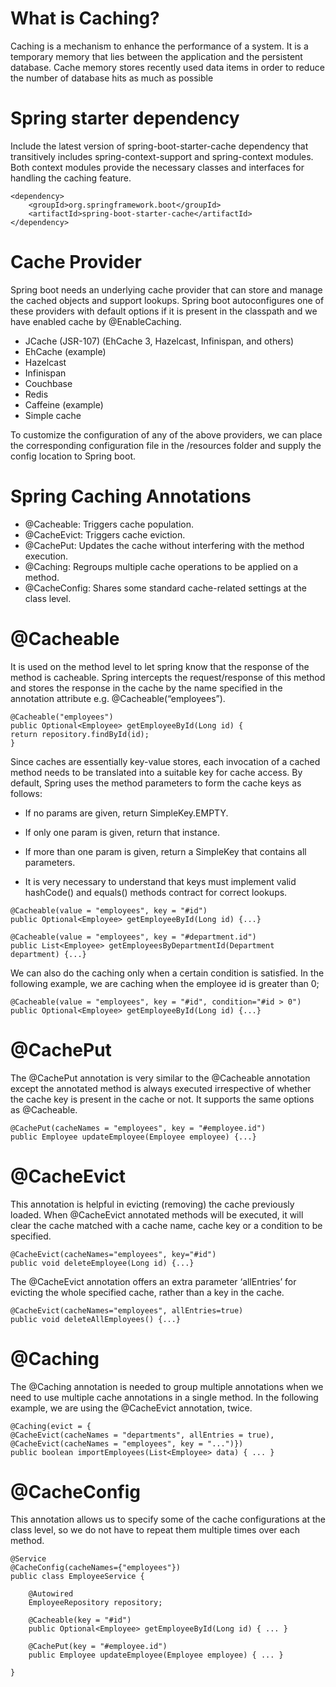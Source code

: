 # What is Caching? 

Caching is a mechanism to enhance the performance of a system. 
It is a temporary memory that lies between the application and the persistent database. Cache memory stores recently used data items in order to reduce the number of database hits as much as possible

# Spring starter dependency
Include the latest version of spring-boot-starter-cache dependency that transitively includes spring-context-support and spring-context modules. Both context modules provide the necessary classes and interfaces for handling the caching feature.

```
<dependency>
    <groupId>org.springframework.boot</groupId>
    <artifactId>spring-boot-starter-cache</artifactId>
</dependency>
```

# Cache Provider

Spring boot needs an underlying cache provider that can store and manage the cached objects and support lookups. Spring boot autoconfigures one of these providers with default options if it is present in the classpath and we have enabled cache by @EnableCaching.

- JCache (JSR-107) (EhCache 3, Hazelcast, Infinispan, and others)
- EhCache (example)
- Hazelcast
- Infinispan
- Couchbase
- Redis
- Caffeine (example)
- Simple cache

To customize the configuration of any of the above providers, we can place the corresponding configuration file in the /resources folder and supply the config location to Spring boot.

# Spring Caching Annotations

- @Cacheable: Triggers cache population.
- @CacheEvict: Triggers cache eviction.
- @CachePut: Updates the cache without interfering with the method execution.
- @Caching: Regroups multiple cache operations to be applied on a method.
- @CacheConfig: Shares some standard cache-related settings at the class level.

# @Cacheable
It is used on the method level to let spring know that the response of the method is cacheable. Spring intercepts the request/response of this method and stores the response in the cache by the name specified in the annotation attribute e.g. @Cacheable(“employees”).

```
@Cacheable("employees")
public Optional<Employee> getEmployeeById(Long id) {
return repository.findById(id);
}
```
Since caches are essentially key-value stores, each invocation of a cached method needs to be translated into a suitable key for cache access. By default, Spring uses the method parameters to form the cache keys as follows:

- If no params are given, return SimpleKey.EMPTY.
- If only one param is given, return that instance.
- If more than one param is given, return a SimpleKey that contains all parameters.

- It is very necessary to understand that keys must implement valid hashCode() and equals() methods contract for correct lookups.

```
@Cacheable(value = "employees", key = "#id")
public Optional<Employee> getEmployeeById(Long id) {...}

@Cacheable(value = "employees", key = "#department.id")
public List<Employee> getEmployeesByDepartmentId(Department department) {...}
```
We can also do the caching only when a certain condition is satisfied. In the following example, we are caching when the employee id is greater than 0;

```
@Cacheable(value = "employees", key = "#id", condition="#id > 0")
public Optional<Employee> getEmployeeById(Long id) {...}
```

# @CachePut
The @CachePut annotation is very similar to the @Cacheable annotation except the annotated method is always executed irrespective of whether the cache key is present in the cache or not. It supports the same options as @Cacheable.

```
@CachePut(cacheNames = "employees", key = "#employee.id")
public Employee updateEmployee(Employee employee) {...}
```


# @CacheEvict
This annotation is helpful in evicting (removing) the cache previously loaded. When @CacheEvict annotated methods will be executed, it will clear the cache matched with a cache name, cache key or a condition to be specified.
```
@CacheEvict(cacheNames="employees", key="#id")
public void deleteEmployee(Long id) {...}
```

The @CacheEvict annotation offers an extra parameter ‘allEntries’ for evicting the whole specified cache, rather than a key in the cache.

```
@CacheEvict(cacheNames="employees", allEntries=true)
public void deleteAllEmployees() {...}
```

# @Caching
The @Caching annotation is needed to group multiple annotations when we need to use multiple cache annotations in a single method. In the following example, we are using the @CacheEvict annotation, twice.

```
@Caching(evict = {
@CacheEvict(cacheNames = "departments", allEntries = true),
@CacheEvict(cacheNames = "employees", key = "...")})
public boolean importEmployees(List<Employee> data) { ... }

```

# @CacheConfig
This annotation allows us to specify some of the cache configurations at the class level, so we do not have to repeat them multiple times over each method.

```
@Service
@CacheConfig(cacheNames={"employees"})
public class EmployeeService {

    @Autowired
    EmployeeRepository repository;
    
    @Cacheable(key = "#id")
    public Optional<Employee> getEmployeeById(Long id) { ... }
    
    @CachePut(key = "#employee.id")
    public Employee updateEmployee(Employee employee) { ... }
    
}
 ```